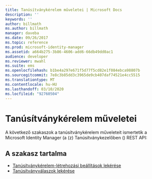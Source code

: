 ```yaml
---
title: Tanúsítványkérelem műveletei | Microsoft Docs
description: ''
keywords: ''
author: billmath
ms.author: billmath
manager: daveba
ms.date: 09/26/2017
ms.topic: reference
ms.prod: microsoft-identity-manager
ms.assetid: a664b275-3b86-4606-add6-66db49dd0ac1
audience: developer
ms.reviewer: mwahl
ms.suite: ems
ms.openlocfilehash: b1be4a297e671f5d77f5cd82e1f084ebca98807b
ms.sourcegitcommit: 7e8c3b85dd3c3965de9cb407daf74521e4cc5515
ms.translationtype: MT
ms.contentlocale: hu-HU
ms.lasthandoff: 03/10/2020
ms.locfileid: "92760504"
---
```

# <a name="certificate-request-operations"></a>Tanúsítványkérelem műveletei
A következő szakaszok a tanúsítványkérelem műveleteit ismertetik a Microsoft Identity Manager (a (z) Tanúsítványkezelőben () REST API:

## <a name="in-this-section"></a>A szakasz tartalma

- [Tanúsítványkérelem-létrehozási beállítások lekérése](get-certificate-request-generation-options.md)
- [Tanúsítványválaszok lekérése](get-certificate-responses.md)
